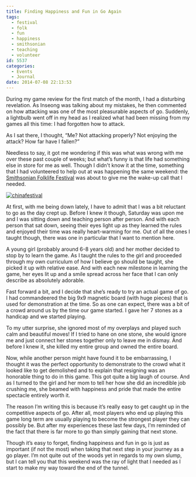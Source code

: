 ```yaml
---
title: Finding Happiness and Fun in Go Again
tags:
  - festival
  - folk
  - fun
  - happiness
  - smithsonian
  - teaching
  - volunteer
id: 5537
categories:
  - Events
  - Journal
date: 2014-07-08 22:13:53
---
```


During my game review for the first match of the month, I had a disturbing revelation. As Inseong was talking about my mistakes, he then commented on how attacking was one of the most pleasurable aspects of go. Suddenly, a lightbulb went off in my head as I realized what had been missing from my games all this time: I had forgotten how to attack.

As I sat there, I thought, “Me? Not attacking properly? Not enjoying the attack? How far have I fallen?”

Needless to say, it got me wondering if this was what was wrong with me over these past couple of weeks; but what’s funny is that life had something else in store for me as well. Though I didn't know it at the time, something that I had volunteered to help out at was happening the same weekend: the [Smithsonian Folklife Festival](http://www.festival.si.edu "Smithsonian Folklife Festival Official Page") was about to give me the wake-up call that I needed.

[![chinafestival](http://www.bengozen.com/wp-content/uploads/2014/07/chinafestival.jpg)](http://www.bengozen.com/wp-content/uploads/2014/07/chinafestival.jpg)

At first, with me being down lately, I have to admit that I was a bit reluctant to go as the day crept up. Before I knew it though, Saturday was upon me and I was sitting down and teaching person after person. And with each person that sat down, seeing their eyes light up as they learned the rules and enjoyed their time was really heart-warming for me. Out of all the ones I taught though, there was one in particular that I want to mention here.

A young girl (probably around 6-8 years old) and her mother decided to stop by to learn the game. As I taught the rules to the girl and proceeded through my own curriculum of how I believe go should be taught, she picked it up with relative ease. And with each new milestone in learning the game, her eyes lit up and a smile spread across her face that I can only describe as absolutely adorable.

Fast forward a bit, and I decide that she’s ready to try an actual game of go. I had commandeered the big 9x9 magnetic board (with huge pieces) that is used for demonstration at the time. So as one can expect, there was a bit of a crowd around us by the time our game started. I gave her 7 stones as a handicap and we started playing.

To my utter surprise, she ignored most of my overplays and played such calm and beautiful moves! If I tried to hane on one stone, she would ignore me and just connect her stones together only to leave me in dismay. And before I knew it, she killed my entire group and owned the entire board.

Now, while another person might have found it to be embarrassing, I thought it was the perfect opportunity to demonstrate to the crowd what it looked like to get demolished and to explain that resigning was an honorable thing to do in this game. This got quite a big laugh of course. And as I turned to the girl and her mom to tell her how she did an incredible job crushing me, she beamed with happiness and pride that made the entire spectacle entirely worth it.

The reason I’m writing this is because it’s really easy to get caught up in the competitive aspects of go. After all, most players who end up playing this game long term are usually playing to become the strongest player they can possibly be. But after my experiences these last few days, I’m reminded of the fact that there is far more to go than simply gaining that next stone.

Though it’s easy to forget, finding happiness and fun in go is just as important (if not the most) when taking that next step in your journey as a go player. I’m not quite out of the woods yet in regards to my own slump, but I can tell you that this weekend was the ray of light that I needed as I start to make my way toward the end of the tunnel.